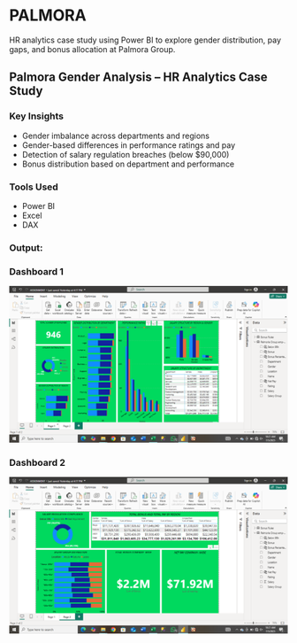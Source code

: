 # PALMORA
HR analytics case study using Power BI to explore gender distribution, pay gaps, and bonus allocation at Palmora Group.
## Palmora Gender Analysis – HR Analytics Case Study
### Key Insights
- Gender imbalance across departments and regions
- Gender-based differences in performance ratings and pay
- Detection of salary regulation breaches (below $90,000)
- Bonus distribution based on department and performance
### Tools Used
- Power BI
- Excel
- DAX
### Output:
### Dashboard 1
![Dashboards](PALMORA.png)
### Dashboard 2
![Dashboards](PALMORA1.png)
